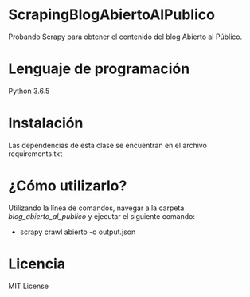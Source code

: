 # ScrapingBlogAbiertoAlPublico
Probando Scrapy para obtener el contenido del blog Abierto al Público.

# Lenguaje de programación
Python 3.6.5

# Instalación
Las dependencias de esta clase se encuentran en el archivo requirements.txt

# ¿Cómo utilizarlo?
Utilizando la línea de comandos, navegar a la carpeta *blog_abierto_al_publico* y ejecutar el siguiente comando:
- scrapy crawl abierto -o output.json

# Licencia
MIT License